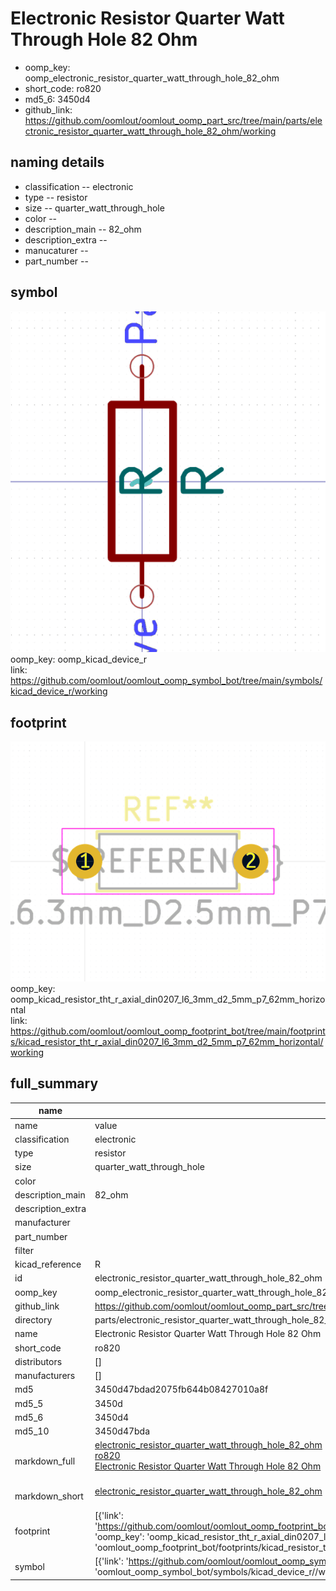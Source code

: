 # Electronic Resistor Quarter Watt Through Hole 82 Ohm

  
* oomp_key: oomp_electronic_resistor_quarter_watt_through_hole_82_ohm 
* short_code: ro820
* md5_6: 3450d4  
* github_link: https://github.com/oomlout/oomlout_oomp_part_src/tree/main/parts/electronic_resistor_quarter_watt_through_hole_82_ohm/working  
## naming details
* classification -- electronic
* type -- resistor
* size -- quarter_watt_through_hole
* color -- 
* description_main -- 82_ohm
* description_extra -- 
* manucaturer -- 
* part_number -- 



## symbol

![](symbol/0/working/working_600.png)  
oomp_key: oomp_kicad_device_r  
link: https://github.com/oomlout/oomlout_oomp_symbol_bot/tree/main/symbols/kicad_device_r/working  

## footprint

![](footprint/0/working/working_600.png)  
oomp_key: oomp_kicad_resistor_tht_r_axial_din0207_l6_3mm_d2_5mm_p7_62mm_horizontal  
link: https://github.com/oomlout/oomlout_oomp_footprint_bot/tree/main/footprints/kicad_resistor_tht_r_axial_din0207_l6_3mm_d2_5mm_p7_62mm_horizontal/working  

## full_summary
| name | value | 
| --- | --- | 
| name | value | 
| classification | electronic | 
| type | resistor | 
| size | quarter_watt_through_hole | 
| color |  | 
| description_main | 82_ohm | 
| description_extra |  | 
| manufacturer |  | 
| part_number |  | 
| filter |  | 
| kicad_reference | R | 
| id | electronic_resistor_quarter_watt_through_hole_82_ohm | 
| oomp_key | oomp_electronic_resistor_quarter_watt_through_hole_82_ohm | 
| github_link | https://github.com/oomlout/oomlout_oomp_part_src/tree/main/parts/electronic_resistor_quarter_watt_through_hole_82_ohm/working | 
| directory | parts/electronic_resistor_quarter_watt_through_hole_82_ohm | 
| name | Electronic Resistor Quarter Watt Through Hole 82 Ohm | 
| short_code | ro820 | 
| distributors | [] | 
| manufacturers | [] | 
| md5 | 3450d47bdad2075fb644b08427010a8f | 
| md5_5 | 3450d | 
| md5_6 | 3450d4 | 
| md5_10 | 3450d47bda | 
| markdown_full | [electronic_resistor_quarter_watt_through_hole_82_ohm](https://github.com/oomlout/oomlout_oomp_part_src/tree/main/parts/electronic_resistor_quarter_watt_through_hole_82_ohm/working)<br>[ro820](https://github.com/oomlout/oomlout_oomp_part_src/tree/main/parts/electronic_resistor_quarter_watt_through_hole_82_ohm/working)<br>[Electronic Resistor Quarter Watt Through Hole 82 Ohm](https://github.com/oomlout/oomlout_oomp_part_src/tree/main/parts/electronic_resistor_quarter_watt_through_hole_82_ohm/working)<br><br> | 
| markdown_short | [electronic_resistor_quarter_watt_through_hole_82_ohm](https://github.com/oomlout/oomlout_oomp_part_src/tree/main/parts/electronic_resistor_quarter_watt_through_hole_82_ohm/working)<br><br> | 
| footprint | [{'link': 'https://github.com/oomlout/oomlout_oomp_footprint_bot/tree/main/foootprntss/kicad_resistor_tht_r_axial_din0207_l6_3mm_d2_5mm_p7_62mm_horizontal', 'oomp_key': 'oomp_kicad_resistor_tht_r_axial_din0207_l6_3mm_d2_5mm_p7_62mm_horizontal', 'directory': 'oomlout_oomp_footprint_bot/footprints/kicad_resistor_tht_r_axial_din0207_l6_3mm_d2_5mm_p7_62mm_horizontal//working/working.kicad_mod'}] | 
| symbol | [{'link': 'https://github.com/oomlout/oomlout_oomp_symbol_bot/tree/main/symbols/kicad_device_r', 'oomp_key': 'oomp_kicad_device_r', 'directory': 'oomlout_oomp_symbol_bot/symbols/kicad_device_r//working/working.kicad_sym'}] | 

